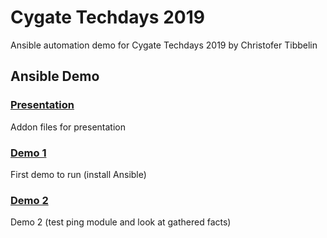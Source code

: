 # Cygate Techdays 2019
Ansible automation demo for Cygate Techdays 2019 by Christofer Tibbelin

## Ansible Demo

### [Presentation](presentation/)
Addon files for presentation

### [Demo 1](demo1/)
First demo to run (install Ansible)

### [Demo 2](demo2/)
Demo 2 (test ping module and look at gathered facts)
